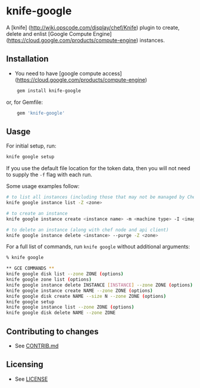 # knife-google

A [knife] (http://wiki.opscode.com/display/chef/Knife) plugin to create, delete and enlist [Google Compute Engine] (https://cloud.google.com/products/compute-engine) instances.

## Installation

* You need to have [google compute access] (https://cloud.google.com/products/compute-engine) 

```sh
    gem install knife-google
```

or, for Gemfile:

```ruby
    gem 'knife-google'
```

##  Uasge

For initial setup, run:

  ```sh
  knife google setup
  ```

If you use the default file location for the token data, then you will not need
to supply the `-f` flag with each run.

Some usage examples follow:

  ```sh
  # to list all instances (including those that may not be managed by Chef)
  knife google instance list -Z <zone>

  # to create an instance
  knife google instance create <instance name> -m <machine type> -I <image> -Z <zone> -i <ssh key file> -x <ssh-user>

  # to delete an instance (along with chef node and api client)
  knife google instance delete <instance> --purge -Z <zone>
  ```

For a full list of commands, run `knife google` without additional arguments:

  ```sh
  % knife google

  ** GCE COMMANDS **
  knife google disk list --zone ZONE (options)
  knife google zone list (options)
  knife google instance delete INSTANCE [INSTANCE] --zone ZONE (options)
  knife google instance create NAME --zone ZONE (options)
  knife google disk create NAME --size N --zone ZONE (options)
  knife google setup
  knife google instance list --zone ZONE (options)
  knife google disk delete NAME --zone ZONE
  ```

## Contributing to changes
  * See [CONTRIB.md](https://github.com/opscode/knife-google/blob/master/CONTRIB.md)

## Licensing
  * See [LICENSE](https://raw.github.com/opscode/knife-google/master/LICENSE)

